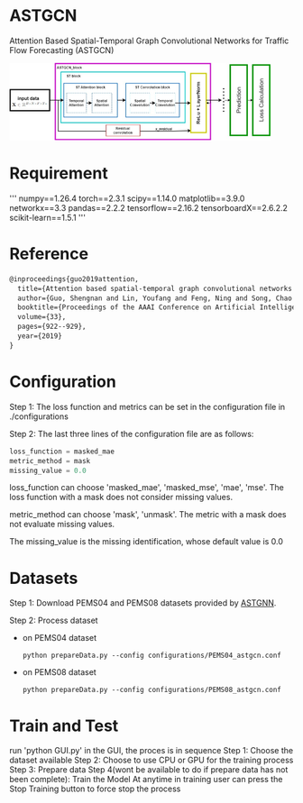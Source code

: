 # ASTGCN

Attention Based Spatial-Temporal Graph Convolutional Networks for Traffic Flow Forecasting (ASTGCN)

<img src="fig/ASTGCN.jpg" alt="image-20200103164326338" style="zoom:50%;" />

# Requirement
  '''
  numpy==1.26.4
  torch==2.3.1
  scipy==1.14.0
  matplotlib==3.9.0
  networkx==3.3
  pandas==2.2.2
  tensorflow==2.16.2
  tensorboardX==2.6.2.2
  scikit-learn==1.5.1
  '''

# Reference

```latex
@inproceedings{guo2019attention,
  title={Attention based spatial-temporal graph convolutional networks for traffic flow forecasting},
  author={Guo, Shengnan and Lin, Youfang and Feng, Ning and Song, Chao and Wan, Huaiyu},
  booktitle={Proceedings of the AAAI Conference on Artificial Intelligence},
  volume={33},
  pages={922--929},
  year={2019}
}
```

# Configuration

Step 1: The loss function and metrics can be set in the configuration file in ./configurations

Step 2: The last three lines of the configuration file are as follows:

  ```c++
  loss_function = masked_mae
  metric_method = mask
  missing_value = 0.0
  ```

loss_function can choose 'masked_mae',  'masked_mse',  'mae',  'mse'. The loss function with a mask does not consider  missing values.

metric_method can choose 'mask', 'unmask'. The metric with a mask does not evaluate missing values.

The missing_value is the missing identification, whose default value is 0.0

# Datasets

Step 1: Download PEMS04 and PEMS08 datasets provided by [ASTGNN](https://github.com/guoshnBJTU/ASTGNN/tree/main/data). 

Step 2: Process dataset

- on PEMS04 dataset

  ```shell
  python prepareData.py --config configurations/PEMS04_astgcn.conf
  ```

- on PEMS08 dataset

  ```shell
  python prepareData.py --config configurations/PEMS08_astgcn.conf
  ```



# Train and Test

run 
'python GUI.py'
in the GUI, the proces is in sequence
Step 1: Choose the dataset available
Step 2: Choose to use CPU or GPU for the training process
Step 3: Prepare data
Step 4(wont be available to do if prepare data has not been complete): Train the Model
At anytime in training user can press the Stop Training button to force stop the process

  

  



